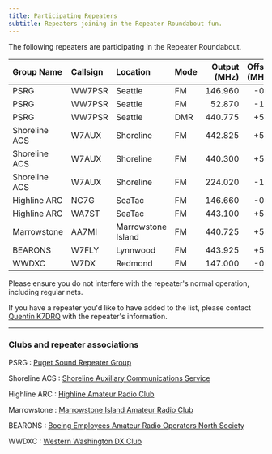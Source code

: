 ```yaml
---
title: Participating Repeaters
subtitle: Repeaters joining in the Repeater Roundabout fun.
---
```


The following repeaters are participating in the Repeater Roundabout.

| Group Name    | Callsign | Location           | Mode | Output (MHz) | Offset (MHz) | Tone (Hz) |
|:--------------|:---------|:-------------------|:-----|-------------:|-------------:|----------:|
| PSRG          | WW7PSR   | Seattle            | FM   | 146.960      | -0.6         | 103.5     |
| PSRG          | WW7PSR   | Seattle            | FM   | 52.870       | -1.7         | 103.5     |
| PSRG          | WW7PSR   | Seattle            | DMR  | 440.775      | +5.0         | CC 2      |
| Shoreline ACS | W7AUX    | Shoreline          | FM   | 442.825      | +5.0         | 103.5     |
| Shoreline ACS | W7AUX    | Shoreline          | FM   | 440.300      | +5.0         | 103.5     |
| Shoreline ACS | W7AUX    | Shoreline          | FM   | 224.020      | -1.6         | 103.5     |
| Highline ARC  | NC7G     | SeaTac             | FM   | 146.660      | -0.6         | 103.5     |
| Highline ARC  | WA7ST    | SeaTac             | FM   | 443.100      | +5.0         | 103.5     |
| Marrowstone   | AA7MI    | Marrowstone Island | FM   | 440.725      | +5.0         | 114.8     |
| BEARONS       | W7FLY    | Lynnwood           | FM   | 443.925      | +5.0         | 100.0     |
| WWDXC         | W7DX     | Redmond            | FM   | 147.000      | -0.6         | 103.5     |

Please ensure you do not interfere with the repeater's normal operation, including regular nets.

If you have a repeater you'd like to have added to the list, please contact [Quentin K7DRQ](mailto:k7drq@psrg.org) with the repeater's information.

---

### Clubs and repeater associations

PSRG
: [Puget Sound Repeater Group](https://psrg.org)

Shoreline ACS
: [Shoreline Auxiliary Communications Service](https://sites.google.com/a/w7aux.org/shoreline-acs/)

Highline ARC
: [Highline Amateur Radio Club](https://highlinearc.org)

Marrowstone
: [Marrowstone Island Amateur Radio Club](https://www.qrz.com/db/AA7MI)

BEARONS
: [Boeing Employees Amateur Radio Operators North Society](https://w7flybearons.org/)

WWDXC
: [Western Washington DX Club](https://www.wwdxc.org)
